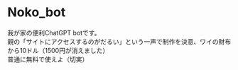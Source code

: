 # Noko_bot
我が家の便利ChatGPT botです。<br>
親の「サイトにアクセスするのがだるい」という一声で制作を決意、ワイの財布から10ドル（1500円が消えました）<br>
普通に無料で使えよ（切実）